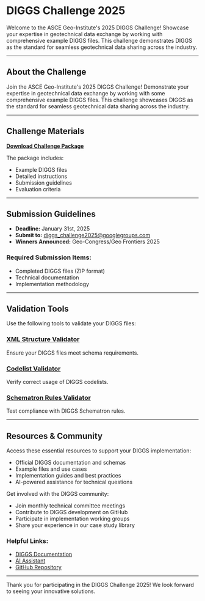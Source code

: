 # DIGGS Challenge 2025

Welcome to the ASCE Geo-Institute's 2025 DIGGS Challenge! Showcase your expertise in geotechnical data exchange by working with comprehensive example DIGGS files. This challenge demonstrates DIGGS as the standard for seamless geotechnical data sharing across the industry.

---

## About the Challenge

Join the ASCE Geo-Institute's 2025 DIGGS Challenge! Demonstrate your expertise in geotechnical data exchange by working with some comprehensive example DIGGS files. This challenge showcases DIGGS as the standard for seamless geotechnical data sharing across the industry.

---

## Challenge Materials

[**Download Challenge Package**](static/files/DIGGS_Challenge_2025.zip)

The package includes:

- Example DIGGS files
- Detailed instructions
- Submission guidelines
- Evaluation criteria

---

## Submission Guidelines

- **Deadline:** January 31st, 2025  
- **Submit to:** diggs_challenge2025@googlegroups.com  
- **Winners Announced:** Geo-Congress/Geo Frontiers 2025

### Required Submission Items:

- Completed DIGGS files (ZIP format)
- Technical documentation
- Implementation methodology

---

## Validation Tools

Use the following tools to validate your DIGGS files:

### [XML Structure Validator](https://8505-01jhpd4e7p5cndqdmth8sma55m.cloudspaces.litng.ai)
Ensure your DIGGS files meet schema requirements.

### [Codelist Validator](https://8506-01jhpd4e7p5cndqdmth8sma55m.cloudspaces.litng.ai)
Verify correct usage of DIGGS codelists.

### [Schematron Rules Validator](https://8508-01jhpd4e7p5cndqdmth8sma55m.cloudspaces.litng.ai)
Test compliance with DIGGS Schematron rules.

---

## Resources & Community

Access these essential resources to support your DIGGS implementation:

- Official DIGGS documentation and schemas
- Example files and use cases
- Implementation guides and best practices
- AI-powered assistance for technical questions

Get involved with the DIGGS community:

- Join monthly technical committee meetings
- Contribute to DIGGS development on GitHub
- Participate in implementation working groups
- Share your experience in our case study library

### Helpful Links:

- [DIGGS Documentation](https://diggsml.org/docs/DIGGSOverview.pdf)
- [AI Assistant](https://chatgpt.com/g/g-KeOVgCaSe-geosetta-s-diggs-expert)
- [GitHub Repository](https://github.com/DIGGSml/DIGGS)


---

Thank you for participating in the DIGGS Challenge 2025! We look forward to seeing your innovative solutions.
